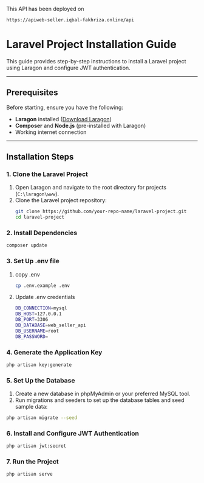 This API has been deployed on

```bash
https://apiweb-seller.iqbal-fakhriza.online/api
```

# Laravel Project Installation Guide

This guide provides step-by-step instructions to install a Laravel project using Laragon and configure JWT authentication.

---

## Prerequisites

Before starting, ensure you have the following:

-   **Laragon** installed ([Download Laragon](https://laragon.org/))
-   **Composer** and **Node.js** (pre-installed with Laragon)
-   Working internet connection

---

## Installation Steps

### 1. Clone the Laravel Project

1. Open Laragon and navigate to the root directory for projects (`C:\laragon\www`).
2. Clone the Laravel project repository:
    ```bash
    git clone https://github.com/your-repo-name/laravel-project.git
    cd laravel-project
    ```

### 2. Install Dependencies

```bash
composer update
```

### 3. Set Up .env file

1. copy .env
    ```bash
    cp .env.example .env
    ```
2. Update .env credentials
    ```bash
    DB_CONNECTION=mysql
    DB_HOST=127.0.0.1
    DB_PORT=3306
    DB_DATABASE=web_seller_api
    DB_USERNAME=root
    DB_PASSWORD=
    ```

### 4. Generate the Application Key

```bash
php artisan key:generate
```

### 5. Set Up the Database

1. Create a new database in phpMyAdmin or your preferred MySQL tool.
2. Run migrations and seeders to set up the database tables and seed sample data:

```bash
php artisan migrate --seed
```

### 6. Install and Configure JWT Authentication

```bash
php artisan jwt:secret
```

### 7. Run the Project

```bash
php artisan serve
```

